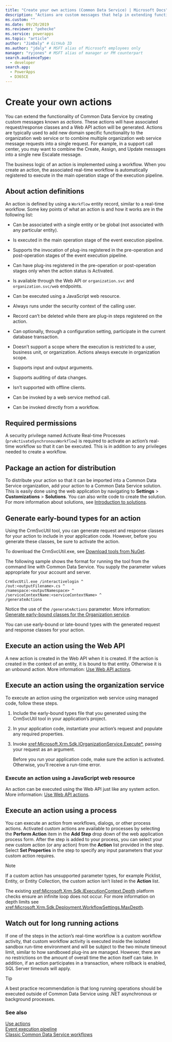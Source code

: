 ```yaml
---
title: "Create your own actions (Common Data Service) | Microsoft Docs" # Intent and product brand in a unique string of 43-59 chars including spaces
description: "Actions are custom messages that help in extending functionality of Common Data Service. Learn more about how to create your own actions" # 115-145 characters including spaces. This abstract displays in the search result.
ms.custom: ""
ms.date: 09/20/2019
ms.reviewer: "pehecke"
ms.service: powerapps
ms.topic: "article"
author: "JimDaly" # GitHub ID
ms.author: "jdaly" # MSFT alias of Microsoft employees only
manager: "ryjones" # MSFT alias of manager or PM counterpart
search.audienceType: 
  - developer
search.app: 
  - PowerApps
  - D365CE
---
```

# Create your own actions

You can extend the functionality of Common Data Service by creating custom messages known as *actions*. These actions will have associated request/response classes and a Web API action will be generated. Actions are typically used to add new domain specific functionality to the organization web service or to combine multiple organization web service message requests into a single request. For example, in a support call center, you may want to combine the Create, Assign, and Update messages into a single new Escalate message.  
  
The business logic of an action is implemented using a workflow. When you create an action, the associated real-time workflow is automatically registered to execute in the main operation stage of the execution pipeline. 
  
  
<a name="about_actions"></a>   

## About action definitions  

 An action is defined by using a `Workflow` entity record, similar to a real-time workflow. Some key points of what an action is and how it works are in the following list:  
  
- Can be associated with a single entity or be global (not associated with any particular entity).  
  
- Is executed in the main operation stage of the event execution pipeline.  
  
- Supports the invocation of plug-ins registered in the pre-operation and post-operation stages of the event execution pipeline.  
  
- Can have plug-ins registered in the pre-operation or post-operation stages only when the action status is Activated.  
  
- Is available through the Web API or `organization.svc` and `organization.svc/web` endpoints.  
  
- Can be executed using a JavaScript web resource. 
  
- Always runs under the security context of the calling user.  
  
- Record can’t be deleted while there are plug-in steps registered on the action.  
  
- Can optionally, through a configuration setting, participate in the current database transaction.  
  
- Doesn’t support a scope where the execution is restricted to a user, business unit, or organization. Actions always execute in organization scope.  
  
- Supports input and output arguments.  
  
- Supports auditing of data changes.  
  
- Isn’t supported with offline clients.  
  
- Can be invoked  by a web service method call.  
  
- Can be invoked directly from a workflow.  
  
<a name="bkmk_permissions"></a> 
  
## Required permissions
  
 A security privilege named Activate Real-time Processes (`prvActivateSynchronousWorkflow`) is required to activate an action’s real-time workflow so that it can be executed. This is in addition to any privileges needed to create a workflow.  

  
<a name="bkmk_package"></a>   

## Package an action for distribution

 To distribute your action so that it can be imported into a Common Data Service organization, add your action to a Common Data Service solution. This is easily done using the web application by navigating to **Settings** > **Customizations** > **Solutions**. You can also write code to create the solution. For more information about solutions, see [Introduction to solutions](introduction-solutions.md).  
  
<a name="bkmk_gentypes"></a>

## Generate early-bound types for an action

 Using the CrmSvcUtil tool, you can generate request and response classes for your action to include in your application code. However, before you generate these classes, be sure to activate the action.  
  
To download the CrmSvcUtil.exe, see [Download tools from NuGet](download-tools-NuGet.md).
 
 The following sample shows the format for running the tool from the command line with Common Data Service. You supply the parameter values appropriate for your account and server.  
  
```ms-dos  
CrmSvcUtil.exe /interactivelogin ^
/out:<outputFilename>.cs ^
/namespace:<outputNamespace> ^
/serviceContextName:<serviceContextName> ^
/generateActions
```  
  
 Notice the use of the `/generateActions` parameter. More information: [Generate early-bound classes for the Organization service](org-service/generate-early-bound-classes.md).  
  
 You can use early-bound or late-bound types with the generated request and response classes for your action.  
  
<a name="bkmk_executeWebAPI"></a>

## Execute an action using the Web API

A new action is created in the Web API when it is created. If the action is created in the context of an entity, it is bound to that entity. Otherwise it is an unbound action. More information: [Use Web API actions](webapi/use-web-api-actions.md).  
  
<a name="bkmk_execute"></a>

## Execute an action using the organization service

To execute an action using the organization web service using managed code, follow these steps.  
  
1. Include the early-bound types file that you generated using the CrmSvcUtil tool in your application’s project.  
  
2. In your application code, instantiate your action’s request and populate any required properties.  
  
3. Invoke <xref:Microsoft.Xrm.Sdk.IOrganizationService.Execute*>, passing your request as an argument.  
  
   Before you run your application code, make sure the action is activated. Otherwise, you’ll receive a run-time error.  
  
<a name="BKMK_JavaScript"></a>   

### Execute an action using a JavaScript web resource

An action can be executed using the Web API just like any system action. More information: [Use Web API actions](webapi/use-web-api-actions.md).  

  
<a name="bkmk_execute-process"></a>

## Execute an action using a process

You can execute an action from workflows, dialogs, or other process actions. Activated custom actions are available to processes by selecting the **Perform Action** item in the **Add Step** drop down of the web application process form. After the step is added to your process, you can select your new custom action (or any action) from the **Action** list provided in the step. Select **Set Properties** in the step to specify any input parameters that your custom action requires.  
  
> [!NOTE]
>  If a custom action has unsupported parameter types, for example Picklist, Entity, or Entity Collection, the custom action isn’t listed in the **Action** list.  
  
The existing <xref:Microsoft.Xrm.Sdk.IExecutionContext.Depth> platform checks ensure an infinite loop does not occur. For more information on depth limits see <xref:Microsoft.Xrm.Sdk.Deployment.WorkflowSettings.MaxDepth>.  
  
<a name="bkmk_longrunning"></a>

## Watch out for long running actions

If one of the steps in the action’s real-time workflow is a custom workflow activity, that custom workflow activity is executed inside the isolated sandbox run-time environment and will be subject to the two minute timeout limit, similar to how sandboxed plug-ins are managed. However, there are no restrictions on the amount of overall time the action itself can take. In addition, if an action participates in a transaction, where rollback is enabled, SQL Server timeouts will apply.  

> [!TIP]
>  A best practice recommendation is that long running operations should be executed outside of Common Data Service using .NET asynchronous or background processes.  
  
### See also  
 [Use actions](https://docs.microsoft.com/powerapps/maker/common-data-service/actions)<br />
 [Event execution pipeline](event-framework.md#event-execution-pipeline)<br />
 [Classic Common Data Service workflows](/flow/workflow-processes)<br />

